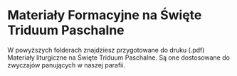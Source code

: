 # Materiały Formacyjne na Święte Triduum Paschalne
W powyższych folderach znajdziesz przygotowane do druku (.pdf) Materiały liturgiczne na Święte Triduum Paschalne. Są one dostosowane do zwyczajów panujących w naszej parafii.
